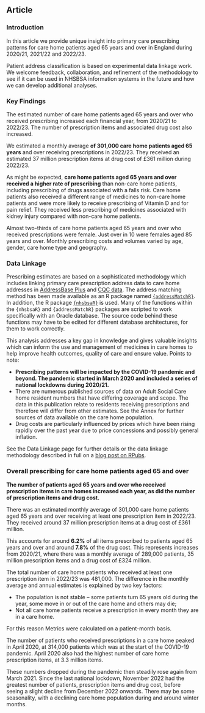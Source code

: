 ## Article

### Introduction

In this article we provide unique insight into primary care prescribing patterns for care home patients aged 65 years and over in England during 2020/21, 2021/22 and 2022/23.

Patient address classification is based on experimental data linkage work. We welcome feedback, collaboration, and refinement of the methodology to see if it can be used in NHSBSA information systems in the future and how we can develop additional analyses.

### Key Findings

The estimated number of care home patients aged 65 years and over who received prescribing increased each financial year, from 2020/21 to 2022/23. The number of prescription items and associated drug cost also increased.

We estimated a monthly average __of 301,000 care home patients aged 65 years__ and over receiving prescriptions in 2022/23. They received an estimated 37 million prescription items at drug cost of £361 million during 2022/23.

As might be expected, __care home patients aged 65 years and over received  a higher rate of prescribing__ than non-care home patients, including prescribing of drugs associated with a falls risk. Care home patients also received a different range of medicines to non-care home patients and were more likely to receive prescribing of Vitamin D and for pain relief. They received less prescribing of medicines associated with kidney injury compared with non-care home patients.

Almost two-thirds of care home patients aged 65 years and over who received prescriptions were female. Just over in 10 were females aged 85 years and over. Monthly prescribing costs and volumes varied by age, gender, care home type and geography.

### Data Linkage

Prescribing estimates are based on a sophisticated methodology which includes linking primary care prescription address data to care home addresses in [AddressBase Plus](https://www.ordnancesurvey.co.uk/business-government/products/addressbase) and [CQC data](https://anypoint.mulesoft.com/exchange/portals/care-quality-commission-5/4d36bd23-127d-4acf-8903-ba292ea615d4/cqc-syndication-1/). The address matching method has been made available as an R package named [<code>{<u>addressMatchR</u>}</code>](https://github.com/nhsbsa-data-analytics/addressMatchR). In addition, the R package [<code>{<u>nhsbsaR</u>}</code>](https://github.com/nhsbsa-data-analytics/nhsbsaR) is used. Many of the functions within the <code>{nhsbsaR}</code> and <code>{addressMatchR}</code> packages are scripted to work specifically with an Oracle database. The source code behind these functions may have to be edited for different database architectures, for them to work correctly.

This analysis addresses a key gap in knowledge and gives valuable insights which can inform the use and management of medicines in care homes to help improve health outcomes, quality of care and ensure value. Points to note:

- __Prescribing patterns will be impacted by the COVID-19 pandemic and beyond. The pandemic started in March 2020 and included a series of national lockdowns during 2020/21.__
- There are numerous published sources of data on Adult Social Care home resident numbers that have differing coverage and scope. The data in this publication relate to residents receiving prescriptions and therefore will differ from other estimates. See the <a onclick="internalLink('Annex');">Annex</a> for further sources of data available on the care home population.
- Drug costs are particularly influenced by prices which have been rising rapidly over the past year due to price concessions and possibly general inflation.

See the <a onclick="internalLink('Data Linkage');">Data Linkage</a> page for further details or the  data linkage methodology described in full on a [blog post on RPubs](https://rpubs.com/nhsbsa-data-analytics/methodology).


### Overall prescribing for care home patients aged 65 and over

__The number of patients aged 65 years and over who received prescription items in care homes increased each year, as did the number of prescription items and drug cost.__

There was an estimated monthly average of 301,000 care home patients aged 65 years and over receiving at least one prescription item in 2022/23. They received around 37 million prescription items at a drug cost of £361 million.

This accounts for around __6.2%__ of all items prescribed to patients aged 65 years and over and around __7.8%__ of the drug cost. This represents increases from 2020/21, where there was a monthly average of 289,000 patients, 35 million prescription items and a drug cost of £324 million.

The total number of care home patients who received at least one prescription item in 2022/23 was 481,000. The difference in the monthly average and annual estimates is explained by two key factors:

* The population is not stable – some patients turn 65 years old during the year, some move in or out of the care home and others may die;
* Not all care home patients receive a prescription in every month they are in a care home.

For this reason <a onclick="internalLink('Metrics', 'prescribing-metrics');">Metrics</a> were calculated on a <a onclick="internalLink('Metrics', 'prescribing-per-patient-month-ppm');">patient-month</a> basis.

The number of patients who received prescriptions in a care home peaked in April 2020, at 314,000 patients which was at the start of the COVID-19 pandemic. April 2020 also had the highest number of care home prescription items, at 3.3 million items.
   
These numbers dropped during the pandemic then steadily rose again from March 2021. Since the last national lockdown, November 2022 had the greatest number of patients, prescription items and drug cost, before seeing a slight decline from December 2022 onwards. There may be some seasonality, with a declining care home population during and around winter months.
